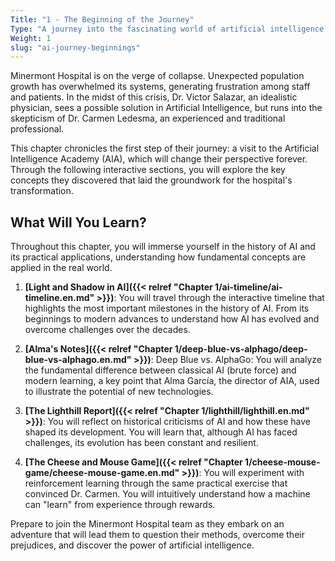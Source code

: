 ```yaml
---
Title: "1 - The Beginning of the Journey"
Type: "A journey into the fascinating world of artificial intelligence and its history."
Weight: 1
slug: "ai-journey-beginnings"
---
```


Minermont Hospital is on the verge of collapse. Unexpected population growth has overwhelmed its systems, generating frustration among staff and patients. In the midst of this crisis, Dr. Victor Salazar, an idealistic physician, sees a possible solution in Artificial Intelligence, but runs into the skepticism of Dr. Carmen Ledesma, an experienced and traditional professional.

This chapter chronicles the first step of their journey: a visit to the Artificial Intelligence Academy (AIA), which will change their perspective forever. Through the following interactive sections, you will explore the key concepts they discovered that laid the groundwork for the hospital's transformation.

## What Will You Learn?
Throughout this chapter, you will immerse yourself in the history of AI and its practical applications, understanding how fundamental concepts are applied in the real world.

1. **[Light and Shadow in AI]({{< relref "Chapter 1/ai-timeline/ai-timeline.en.md" >}})**: You will travel through the interactive timeline that highlights the most important milestones in the history of AI. From its beginnings to modern advances to understand how AI has evolved and overcome challenges over the decades.

2. **[Alma's Notes]({{< relref "Chapter 1/deep-blue-vs-alphago/deep-blue-vs-alphago.en.md" >}})**: Deep Blue vs. AlphaGo: You will analyze the fundamental difference between classical AI (brute force) and modern learning, a key point that Alma García, the director of AIA, used to illustrate the potential of new technologies.

3. **[The Lighthill Report]({{< relref "Chapter 1/lighthill/lighthill.en.md" >}})**: You will reflect on historical criticisms of AI and how these have shaped its development. You will learn that, although AI has faced challenges, its evolution has been constant and resilient.

4. **[The Cheese and Mouse Game]({{< relref "Chapter 1/cheese-mouse-game/cheese-mouse-game.en.md" >}})**: You will experiment with reinforcement learning through the same practical exercise that convinced Dr. Carmen. You will intuitively understand how a machine can "learn" from experience through rewards.

Prepare to join the Minermont Hospital team as they embark on an adventure that will lead them to question their methods, overcome their prejudices, and discover the power of artificial intelligence.